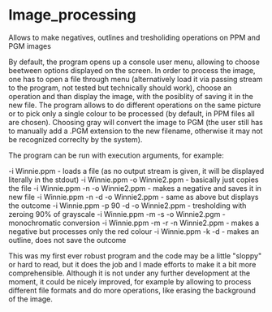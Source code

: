 # Image_processing
Allows to make negatives, outlines and tresholiding operations on PPM and PGM images

By default, the program opens up a console user menu, allowing to choose beetween options displayed on the screen. In order to process the image, one has to open a file through menu (alternatively load it via passing stream to the program, not tested but technically should work), choose an operation and than display the image, with the posiblity of saving it in the new file. The program allows to do different operations on the same picture or to pick only a single colour to be processed (by default, in PPM files all are chosen). Choosing gray will convert the image to PGM (the user still has to manually add a .PGM extension to the new filename, otherwise it may not be recognized correclty by the system).   

The program can be run with execution arguments, for example:
  
  -i Winnie.ppm - loads a file (as no output stream is given, it will be displayed literally in the stdout)
  -i Winnie.ppm -o Winnie2.ppm - basically just copies the file
  -i Winnie.ppm -n -o Winnie2.ppm - makes a negative and saves it in new file
  -i Winnie.ppm -n -d -o Winnie2.ppm - same as above but displays the outcome
  -i Winnie.ppm -p 90 -d -o Winnie2.ppm - tresholding with zeroing 90% of grayscale
  -i Winnie.ppm -m -s -o Winnie2.pgm - monochromatic conversion
  -i Winnie.ppm -m -r -n Winnie2.ppm - makes a negative but processes only the red colour
  -i Winnie.ppm -k -d - makes an outline, does not save the outcome
  
This was my first ever robust program and the code may be a little "sloppy" or hard to read, but it does the job and I made efforts to make it a bit more comprehensible. Although it is not under any further development at the moment, it could be nicely improved, for example by allowing to process different file formats and do more operations, like erasing the background of the image.

  
